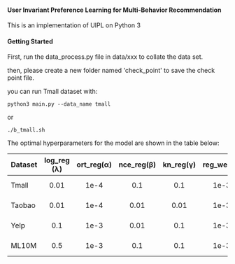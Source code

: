 #### User Invariant Preference Learning for Multi-Behavior Recommendation

This is an implementation of UIPL on Python 3



#### Getting Started

First, run the data_process.py file in data/xxx to collate the data set.

then, please create a new folder named 'check_point' to save the check point file.

you can run Tmall dataset with:

`python3 main.py --data_name tmall`

or

`./b_tmall.sh`


The optimal hyperparameters for the model are shown in the table below:

| Dataset | log_reg (&lambda;) | ort_reg(&alpha;) | nce_reg(&beta;) | kn_reg(&gamma;) | reg_weight | temperature(&tau;) |  lr  |
|---------|:------------------:|:----------------:|:---------------:|:---------------:|:----------:|:------------------:|:----:|
| Tmall   |        0.01        |       1e-4       |       0.1       |       0.1       |    1e-3    |        0.1         | 1e-3 |
| Taobao  |        0.01        |       1e-4       |      0.01       |      0.01       |    1e-3    |        0.1         | 1e-3 |
| Yelp    |        0.1         |       1e-3       |      0.01       |       0.1       |    1e-3    |        0.5         | 1e-3 |
| ML10M   |        0.5         |       1e-3       |       0.1       |       0.1       |    1e-3    |        0.3         | 1e-3 |
